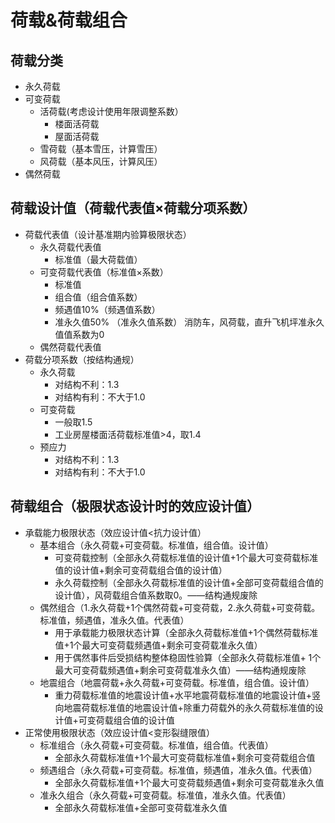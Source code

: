 # 荷载&荷载组合

## 荷载分类

- 永久荷载
- 可变荷载
  - 活荷载(考虑设计使用年限调整系数）
    - 楼面活荷载
    - 屋面活荷载
  - 雪荷载（基本雪压，计算雪压）
  - 风荷载（基本风压，计算风压）
- 偶然荷载

## 荷载设计值（荷载代表值×荷载分项系数）

- 荷载代表值（设计基准期内验算极限状态）
  - 永久荷载代表值
    - 标准值（最大荷载值）
  - 可变荷载代表值（标准值×系数）
    - 标准值
    - 组合值（组合值系数）
    - 频遇值10%（频遇值系数）
    - 准永久值50% （准永久值系数）
      消防车，风荷载，直升飞机坪准永久值值系数为0
  - 偶然荷载代表值
- 荷载分项系数（按结构通规）
  - 永久荷载
    - 对结构不利：1.3
    - 对结构有利：不大于1.0
  - 可变荷载
    - 一般取1.5
    - 工业房屋楼面活荷载标准值>4，取1.4
  - 预应力
    - 对结构不利：1.3
    - 对结构有利：不大于1.0

## 荷载组合（极限状态设计时的效应设计值）

- 承载能力极限状态（效应设计值<抗力设计值）
  - 基本组合（永久荷载+可变荷载。标准值，组合值。设计值）
    - 可变荷载控制（全部永久荷载标准值的设计值+1个最大可变荷载标准值的设计值+剩余可变荷载组合值的设计值）
    - 永久荷载控制（全部永久荷载标准值的设计值+全部可变荷载组合值的设计值），风荷载组合值系数取0。——结构通规废除
  - 偶然组合（1.永久荷载+1个偶然荷载+可变荷载，2.永久荷载+可变荷载。标准值，频遇值，准永久值。代表值）
    - 用于承载能力极限状态计算（全部永久荷载标准值+1个偶然荷载标准值+1个最大可变荷载频遇值+剩余可变荷载准永久值）
    - 用于偶然事件后受损结构整体稳固性验算（全部永久荷载标准值+ 1个最大可变荷载频遇值+剩余可变荷载准永久值）——结构通规废除
  - 地震组合（地震荷载+永久荷载+可变荷载。标准值，组合值。设计值）
    - 重力荷载标准值的地震设计值+水平地震荷载标准值的地震设计值+竖向地震荷载标准值的地震设计值+除重力荷载外的永久荷载标准值的设计值+可变荷载组合值的设计值
- 正常使用极限状态（效应设计值<变形裂缝限值）
  - 标准组合（永久荷载+可变荷载。标准值，组合值。代表值）
    - 全部永久荷载标准值+1个最大可变荷载标准值+剩余可变荷载组合值
  - 频遇组合（永久荷载+可变荷载。标准值，频遇值，准永久值。代表值）
    - 全部永久荷载标准值+1个最大可变荷载频遇值+剩余可变荷载准永久值
  - 准永久组合（永久荷载+可变荷载。标准值，准永久值。代表值）
    - 全部永久荷载标准值+全部可变荷载准永久值
